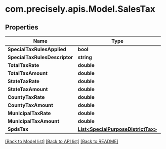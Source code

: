 
# com.precisely.apis.Model.SalesTax

## Properties

Name | Type | Description | Notes
------------ | ------------- | ------------- | -------------
**SpecialTaxRulesApplied** | **bool** |  | [optional] 
**SpecialTaxRulesDescriptor** | **string** |  | [optional] 
**TotalTaxRate** | **double** |  | [optional] 
**TotalTaxAmount** | **double** |  | [optional] 
**StateTaxRate** | **double** |  | [optional] 
**StateTaxAmount** | **double** |  | [optional] 
**CountyTaxRate** | **double** |  | [optional] 
**CountyTaxAmount** | **double** |  | [optional] 
**MunicipalTaxRate** | **double** |  | [optional] 
**MunicipalTaxAmount** | **double** |  | [optional] 
**SpdsTax** | [**List&lt;SpecialPurposeDistrictTax&gt;**](SpecialPurposeDistrictTax.md) |  | [optional] 

[[Back to Model list]](../README.md#documentation-for-models)
[[Back to API list]](../README.md#documentation-for-api-endpoints)
[[Back to README]](../README.md)

